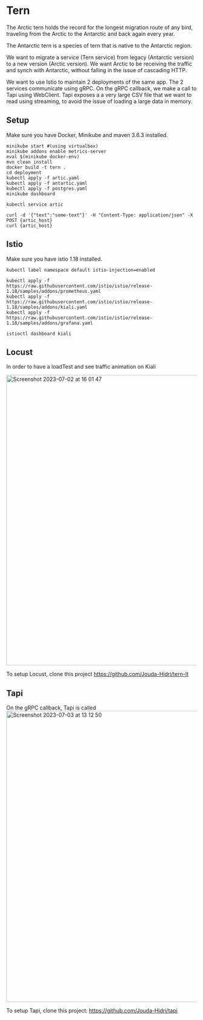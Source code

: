 # Tern

The Arctic tern holds the record for the longest migration route of any bird, traveling from the Arctic to the Antarctic and back again every year.

The Antarctic tern is a species of tern that is native to the Antarctic region.

We want to migrate a service (Tern service) from legacy (Antarctic version) to a new version (Arctic version). We want Arctic to be receiving the traffic and synch with Antarctic, without falling in the issue of cascading HTTP.

We want to use Istio to maintain 2 deployments of the same app. The 2 services communicate using gRPC. On the gRPC callback, we make a call to Tapi using WebClient. Tapi exposes a a very large CSV file that we want to read using streaming, to avoid the issue of loading a large data in memory.

## Setup

Make sure you have Docker, Minikube and maven 3.6.3 installed.    

````
minikube start #(using virtualbox)    
minikube addons enable metrics-server    
eval $(minikube docker-env)    
mvn clean install    
docker build -t tern .    
cd deployment    
kubectl apply -f artic.yaml    
kubectl apply -f antartic.yaml    
kubectl apply -f postgres.yaml
minikube dashboard
````

```kubectl service artic```    

````
curl -d '{"text":"some-text"}' -H "Content-Type: application/json" -X POST {artic_host}    
curl {artic_host}
````

## Istio
Make sure you have istio 1.18 installed.    

````
kubectl label namespace default istio-injection=enabled    

kubectl apply -f https://raw.githubusercontent.com/istio/istio/release-1.18/samples/addons/prometheus.yaml    
kubectl apply -f https://raw.githubusercontent.com/istio/istio/release-1.18/samples/addons/kiali.yaml    
kubectl apply -f https://raw.githubusercontent.com/istio/istio/release-1.18/samples/addons/grafana.yaml    

istioctl dashboard kiali
````


## Locust
In order to have a loadTest and see traffic animation on Kiali

<img width="766" alt="Screenshot 2023-07-02 at 16 01 47" src="https://github.com/Jouda-Hidri/Tern/assets/30729085/f7c67457-2a28-4841-9a17-edfa6f826a08">

To setup Locust, clone this project https://github.com/Jouda-Hidri/tern-lt

## Tapi
On the gRPC callback, Tapi is called
<img width="768" alt="Screenshot 2023-07-03 at 13 12 50" src="https://github.com/Jouda-Hidri/Tern/assets/30729085/17763716-9c9e-4247-9e4b-70ad0819b54b">

To setup Tapi, clone this project: https://github.com/Jouda-Hidri/tapi


